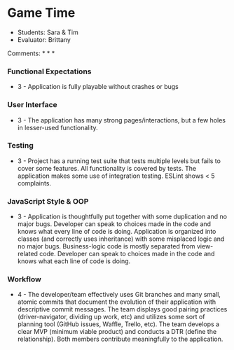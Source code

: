 # Game Time
* Students: Sara & Tim
* Evaluator: Brittany

Comments:
*
*
*

### Functional Expectations

* 3 - Application is fully playable without crashes or bugs

### User Interface

* 3 - The application has many strong pages/interactions, but a few holes in lesser-used functionality.

### Testing

* 3 - Project has a running test suite that tests multiple levels but fails to cover some features. All functionality is covered by tests. The application makes some use of integration testing. ESLint shows < 5 complaints.

### JavaScript Style & OOP

* 3 - Application is thoughtfully put together with some duplication and no major bugs. Developer can speak to choices made in the code and knows what every line of code is doing. Application is organized into classes (and correctly uses inheritance) with some misplaced logic and no major bugs. Business-logic code is mostly separated from view-related code. Developer can speak to choices made in the code and knows what each line of code is doing.

### Workflow

* 4 - The developer/team effectively uses Git branches and many small, atomic commits that document the evolution of their application with descriptive commit messages. The team displays good pairing practices (driver-navigator, dividing up work, etc) and utilizes some sort of planning tool (GitHub issues, Waffle, Trello, etc). The team develops a clear MVP (minimum viable product) and conducts a DTR (define the relationship). Both members contribute meaningfully to the application.